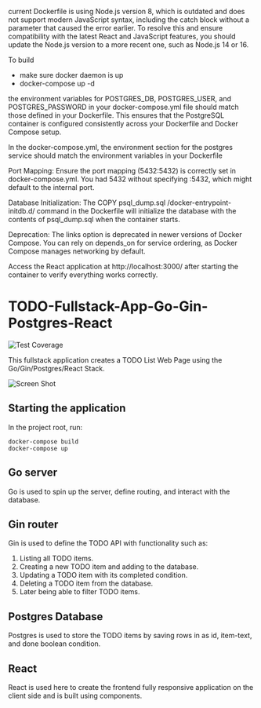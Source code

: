 current Dockerfile is using Node.js version 8, which is outdated and does not support modern JavaScript syntax, including the catch block without a parameter that caused the error earlier. To resolve this and ensure compatibility with the latest React and JavaScript features, you should update the Node.js version to a more recent one, such as Node.js 14 or 16.

To build
- make sure docker daemon is up
- docker-compose up -d

 the environment variables for POSTGRES_DB, POSTGRES_USER, and POSTGRES_PASSWORD in your docker-compose.yml file should match those defined in your Dockerfile. This ensures that the PostgreSQL container is configured consistently across your Dockerfile and Docker Compose setup.

 In the docker-compose.yml, the environment section for the postgres service should match the environment variables in your Dockerfile

Port Mapping: Ensure the port mapping (5432:5432) is correctly set in docker-compose.yml. You had 5432 without specifying :5432, which might default to the internal port.

Database Initialization: The COPY psql_dump.sql /docker-entrypoint-initdb.d/ command in the Dockerfile will initialize the database with the contents of psql_dump.sql when the container starts.

Deprecation: The links option is deprecated in newer versions of Docker Compose. You can rely on depends_on for service ordering, as Docker Compose manages networking by default.

Access the React application at http://localhost:3000/ after starting the container to verify everything works correctly.
# TODO-Fullstack-App-Go-Gin-Postgres-React
![Test Coverage](backend/api/coverage_badge.png)

This fullstack application creates a TODO List Web Page using the Go/Gin/Postgres/React Stack.

![Screen Shot](App.png)

## Starting the application

In the project root, run: 
```
docker-compose build 
docker-compose up
```

## Go server

Go is used to spin up the server, define routing, and interact with the database.

## Gin router

Gin is used to define the TODO API with functionality such as:

1. Listing all TODO items.
2. Creating a new TODO item and adding to the database.
3. Updating a TODO item with its completed condition.
4. Deleting a TODO item from the database.
5. Later being able to filter TODO items.

## Postgres Database

Postgres is used to store the TODO items by saving rows in as id, item-text, and done boolean condition.

## React

React is used here to create the frontend fully responsive application on the client side and is built using components.
